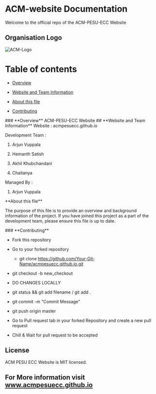 # **ACM-website Documentation**
Welcome to the official repo of the ACM-PESU-ECC Website

## **Organisation Logo**
![ACM-Logo](../master/img/acm_logo.jpg)

# Table of contents

* [Overview](#overview)

* [Website and Team Information](#teaminfo)

* [About this file](#about)

* [Contributing](#contrib)

<a name='overview'/>
### **Overview**
ACM-PESU-ECC Website

<a name='teaminfo'/>
## **Website and Team Information**
Website : acmpesuecc.github.io

Development Team :

1) Arjun Vuppala

2) Hemanth Satish

3) Akhil Khubchandani

4) Chaitanya

Managed By : 

1) Arjun Vuppala

<a name='about'/>
**About this file**

The purpose of this file is to provide an overview and background information of the project. If you have joined this project as a part of the development team, please ensure this file is up to date.

<a name='contrib'/>
### **Contributing**

* Fork this repository

* Go to your forked repository

    * git clone https://github.com/Your-Git-Name/acmpesuecc.github.io.git

* git checkout -b new_checkout

* DO CHANGES LOCALLY 

* git status && git add filename / git add .

* git commit -m "Commit Message"

* git push origin master

* Go to Pull request tab in your forked Repository and create a new pull request

* Chill & Wait for pull request to be accepted

## License

ACM PESU ECC Website is MIT licensed.

## For More information visit www.acmpesuecc.github.io